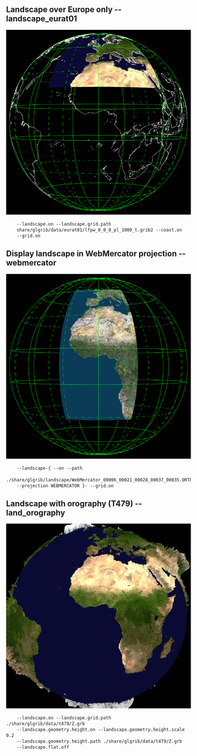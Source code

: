 ## Landscape over Europe only -- landscape_eurat01
![](./share/glgrib/test/landscape_eurat01/TEST_0000.png)

```
    --landscape.on --landscape.grid.path 
    share/glgrib/data/eurat01/lfpw_0_0_0_pl_1000_t.grib2 --coast.on 
    --grid.on 
```
## Display landscape in WebMercator projection -- webmercator
![](./share/glgrib/test/webmercator/TEST_0000.png)

```
    --landscape-{ --on --path 
    ./share/glgrib/landscape/WebMercator_00006_00021_00028_00037_00035.ORTHOIMAGERY.ORTHOPHOTOS.bmp 
    --projection WEBMERCATOR }- --grid.on 
```
## Landscape with orography (T479) -- land_orography
![](./share/glgrib/test/land_orography/TEST_0000.png)

```
    --landscape.on --landscape.grid.path ./share/glgrib/data/t479/Z.grb 
    --landscape.geometry.height.on --landscape.geometry.height.scale 0.2 
    --landscape.geometry.height.path ./share/glgrib/data/t479/Z.grb 
    --landscape.flat.off 
```
